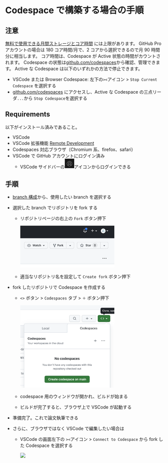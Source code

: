 # Codespace で構築する場合の手順

## 注意

[無料で使用できる月間ストレージとコア時間](https://docs.github.com/ja/billing/managing-billing-for-github-codespaces/about-billing-for-github-codespaces#monthly-included-storage-and-core-hours-for-personal-accounts) には上限があります。
GitHub Pro アカウントの場合は 180 コア時間/月で、2 コアから選択できるので月 90 時間分に相当します。
コア時間は、Codespace が Active 状態の時間がカウントされます。
Codespace の状態は[github.com/codespaces](https://github.com/codespaces)から確認、管理できます。
Active な Codespace は以下のいずれかの方法で停止できます。

- VSCode または Browser Codespace: 左下の`><`アイコン > `Stop Current Codespace` を選択する
- [github.com/codespaces](https://github.com/codespaces) にアクセスし、Active な Codespace の三点リーダ`...`から `Stop Codespace`を選択する

## Requirements

以下がインストール済みであること。

- VSCode
- VSCode 拡張機能 [Remote Development](https://marketplace.visualstudio.com/items?itemName=ms-vscode-remote.vscode-remote-extensionpack)
- Codespaces 対応ブラウザ（Chromium 系、firefox、safari）
- VSCode で GitHub アカウントにログイン済み
  - VSCode サイドバーの<img width="30px" src="image/account.png"/>アイコンからログインできる

## 手順

- [branch 構成](README.md#branch-構成)から、使用したい branch を選択する
- 選択した branch でリポジトリを fork する

  - リポジトリページの右上の `Fork` ボタン押下

    <img width="300px" src="image/fork.png"/>

  - 適当なリポジトリ名を設定して `Create fork` ボタン押下

- fork したリポジトリで Codespace を作成する

  - `<>` ボタン > `Codespaces` タブ > `＋` ボタン押下

    <img width="300px" src="image/create-codespace.png"/>

  - codespace 用のウィンドウが開かれ、ビルドが始まる
  - ビルドが完了すると、ブラウザ上で VSCode が起動する

- 準備完了。これで論文執筆できる
- さらに、ブラウザではなく VSCode で編集したい場合は

  - VSCode の画面左下の `><`アイコン > `Connect to Codespace` から fork した Codespace を選択する

    <img width="300px" src="image/vscode_><.png"/>

